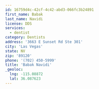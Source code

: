 ```yaml
---
id: 16759d4c-42cf-4c42-abd3-066fc3b24891
first_name: Babak
last_name: Navidi
license: DDS
services:
  - dentist
category: Dentists
address: '3663 E Sunset Rd Ste 301'
city: 'Las Vegas'
state: NV
zip: '89120'
phone: '(702) 450-5999'
title: 'Babak Navidi'
_geoloc:
  lng: -115.08872
  lat: 36.087623
---
```

